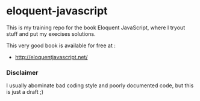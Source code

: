 # eloquent-javascript
This is my training repo for the book Eloquent JavaScript, where I tryout stuff and put my execises solutions.

This very good book is available for free at :
- http://eloquentjavascript.net/

### Disclaimer
I usually abominate bad coding style and poorly documented code, but this is just a draft ;)
